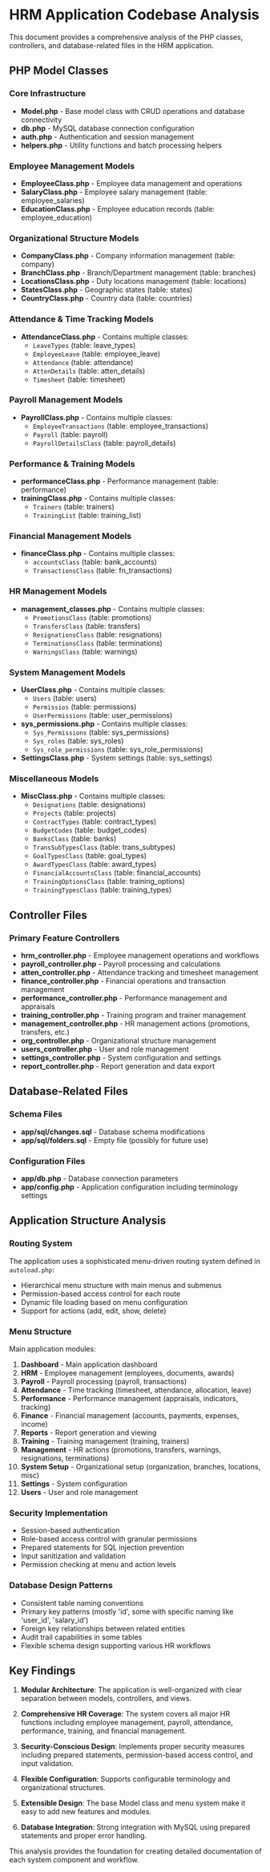 # HRM Application Codebase Analysis

This document provides a comprehensive analysis of the PHP classes, controllers, and database-related files in the HRM application.

## PHP Model Classes

### Core Infrastructure
- **Model.php** - Base model class with CRUD operations and database connectivity
- **db.php** - MySQL database connection configuration
- **auth.php** - Authentication and session management
- **helpers.php** - Utility functions and batch processing helpers

### Employee Management Models
- **EmployeeClass.php** - Employee data management and operations
- **SalaryClass.php** - Employee salary management (table: employee_salaries)
- **EducationClass.php** - Employee education records (table: employee_education)

### Organizational Structure Models
- **CompanyClass.php** - Company information management (table: company)
- **BranchClass.php** - Branch/Department management (table: branches)
- **LocationsClass.php** - Duty locations management (table: locations)
- **StatesClass.php** - Geographic states (table: states)
- **CountryClass.php** - Country data (table: countries)

### Attendance & Time Tracking Models
- **AttendanceClass.php** - Contains multiple classes:
  - `LeaveTypes` (table: leave_types)
  - `EmployeeLeave` (table: employee_leave)
  - `Attendance` (table: attendance)
  - `AttenDetails` (table: atten_details)
  - `Timesheet` (table: timesheet)

### Payroll Management Models
- **PayrollClass.php** - Contains multiple classes:
  - `EmployeeTransactions` (table: employee_transactions)
  - `Payroll` (table: payroll)
  - `PayrollDetailsClass` (table: payroll_details)

### Performance & Training Models
- **performanceClass.php** - Performance management (table: performance)
- **trainingClass.php** - Contains multiple classes:
  - `Trainers` (table: trainers)
  - `TrainingList` (table: training_list)

### Financial Management Models
- **financeClass.php** - Contains multiple classes:
  - `accountsClass` (table: bank_accounts)
  - `TransactionsClass` (table: fn_transactions)

### HR Management Models
- **management_classes.php** - Contains multiple classes:
  - `PromotionsClass` (table: promotions)
  - `TransfersClass` (table: transfers)
  - `ResignationsClass` (table: resignations)
  - `TerminationsClass` (table: terminations)
  - `WarningsClass` (table: warnings)

### System Management Models
- **UserClass.php** - Contains multiple classes:
  - `Users` (table: users)
  - `Permissios` (table: permissions)
  - `UserPermissions` (table: user_permissions)
- **sys_permissions.php** - Contains multiple classes:
  - `Sys_Permissions` (table: sys_permissions)
  - `Sys_roles` (table: sys_roles)
  - `Sys_role_permissions` (table: sys_role_permissions)
- **SettingsClass.php** - System settings (table: sys_settings)

### Miscellaneous Models
- **MiscClass.php** - Contains multiple classes:
  - `Designations` (table: designations)
  - `Projects` (table: projects)
  - `ContractTypes` (table: contract_types)
  - `BudgetCodes` (table: budget_codes)
  - `BanksClass` (table: banks)
  - `TransSubTypesClass` (table: trans_subtypes)
  - `GoalTypesClass` (table: goal_types)
  - `AwardTypesClass` (table: award_types)
  - `FinancialAccountsClass` (table: financial_accounts)
  - `TrainingOptionsClass` (table: training_options)
  - `TrainingTypesClass` (table: training_types)

## Controller Files

### Primary Feature Controllers
- **hrm_controller.php** - Employee management operations and workflows
- **payroll_controller.php** - Payroll processing and calculations
- **atten_controller.php** - Attendance tracking and timesheet management
- **finance_controller.php** - Financial operations and transaction management
- **performance_controller.php** - Performance management and appraisals
- **training_controller.php** - Training program and trainer management
- **management_controller.php** - HR management actions (promotions, transfers, etc.)
- **org_controller.php** - Organizational structure management
- **users_controller.php** - User and role management
- **settings_controller.php** - System configuration and settings
- **report_controller.php** - Report generation and data export

## Database-Related Files

### Schema Files
- **app/sql/changes.sql** - Database schema modifications
- **app/sql/folders.sql** - Empty file (possibly for future use)

### Configuration Files
- **app/db.php** - Database connection parameters
- **app/config.php** - Application configuration including terminology settings

## Application Structure Analysis

### Routing System
The application uses a sophisticated menu-driven routing system defined in `autoload.php`:
- Hierarchical menu structure with main menus and submenus
- Permission-based access control for each route
- Dynamic file loading based on menu configuration
- Support for actions (add, edit, show, delete)

### Menu Structure
Main application modules:
1. **Dashboard** - Main application dashboard
2. **HRM** - Employee management (employees, documents, awards)
3. **Payroll** - Payroll processing (payroll, transactions)
4. **Attendance** - Time tracking (timesheet, attendance, allocation, leave)
5. **Performance** - Performance management (appraisals, indicators, tracking)
6. **Finance** - Financial management (accounts, payments, expenses, income)
7. **Reports** - Report generation and viewing
8. **Training** - Training management (training, trainers)
9. **Management** - HR actions (promotions, transfers, warnings, resignations, terminations)
10. **System Setup** - Organizational setup (organization, branches, locations, misc)
11. **Settings** - System configuration
12. **Users** - User and role management

### Security Implementation
- Session-based authentication
- Role-based access control with granular permissions
- Prepared statements for SQL injection prevention
- Input sanitization and validation
- Permission checking at menu and action levels

### Database Design Patterns
- Consistent table naming conventions
- Primary key patterns (mostly 'id', some with specific naming like 'user_id', 'salary_id')
- Foreign key relationships between related entities
- Audit trail capabilities in some tables
- Flexible schema design supporting various HR workflows

## Key Findings

1. **Modular Architecture**: The application is well-organized with clear separation between models, controllers, and views.

2. **Comprehensive HR Coverage**: The system covers all major HR functions including employee management, payroll, attendance, performance, training, and financial management.

3. **Security-Conscious Design**: Implements proper security measures including prepared statements, permission-based access control, and input validation.

4. **Flexible Configuration**: Supports configurable terminology and organizational structures.

5. **Extensible Design**: The base Model class and menu system make it easy to add new features and modules.

6. **Database Integration**: Strong integration with MySQL using prepared statements and proper error handling.

This analysis provides the foundation for creating detailed documentation of each system component and workflow.